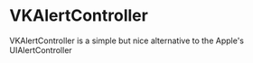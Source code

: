 # VKAlertController
 VKAlertController is a simple but nice alternative to the Apple's UIAlertController
